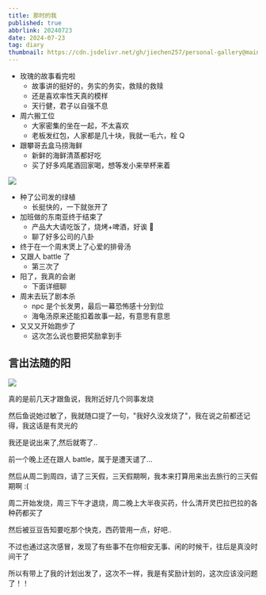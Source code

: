 ```yaml
---
title: 那时的我
published: true
abbrlink: 20240723
date: 2024-07-23
tag: diary
thumbnail: https://cdn.jsdelivr.net/gh/jiechen257/personal-gallery@main/img/202407242043141.png
---
```


- 玫瑰的故事看完啦
  - 故事讲的挺好的，务实的务实，救赎的救赎
  - 还是喜欢率性天真的模样
  - 天行健，君子以自强不息
- 周六搬工位
  - 大家密集的坐在一起，不太喜欢
  - 老板发红包，人家都是几十块，我就一毛六，栓 Q
- 跟攀哥去盒马捞海鲜
  - 新鲜的海鲜清蒸都好吃
  - 买了好多鸡尾酒回家喝，想等发小来举杯来着

![](https://cdn.jsdelivr.net/gh/jiechen257/personal-gallery@main/img/202407242045563.png)

- 种了公司发的绿植
  - 长挺快的，一下就张开了
- 加班做的东南亚终于结束了
  - 产品大大请吃饭了，烧烤+啤酒，好诶 🥳
  - 聊了好多公司的八卦
- 终于在一个周末煲上了心爱的排骨汤
- 又跟人 battle 了
  - 第三次了
- 阳了，我真的会谢
  - 下面详细聊
- 周末去玩了剧本杀
  - npc 是个长发男，最后一幕恐怖感十分到位
  - 海龟汤原来还能扣着故事一起，有意思有意思
- 又又又开始跑步了
  - 这次怎么说也要把奖励拿到手

## 言出法随的阳

![](https://cdn.jsdelivr.net/gh/jiechen257/personal-gallery@main/img/202407242042115.png)

真的是前几天才跟鱼说，我附近好几个同事发烧

然后鱼说她过敏了，我就随口提了一句，"我好久没发烧了"，我在说之前都还记得，我这话是有灵光的

我还是说出来了,然后就寄了..

前一个晚上还在跟人 battle，属于是遭天谴了...

然后从周二到周四，请了三天假，三天假期啊，我本来打算用来出去旅行的三天假期啊 :(

周二开始发烧，周三下午才退烧，周二晚上大半夜买药，什么清开灵巴拉巴拉的各种药都买了

然后被豆豆告知要吃那个快克，西药管用一点，好吧..

不过也通过这次感冒，发现了有些事不在你相安无事、闲的时候干，往后是真没时间干了

所以有带上了我的计划出发了，这次不一样，我是有奖励计划的，这次应该没问题了！！

